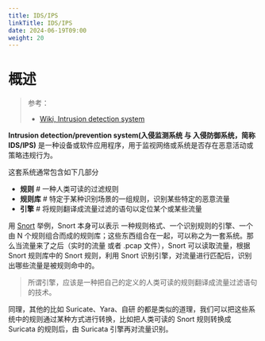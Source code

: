 ```yaml
---
title: IDS/IPS
linkTitle: IDS/IPS
date: 2024-06-19T09:00
weight: 20
---
```


# 概述

> 参考：
>
> - [Wiki, Intrusion detection system](https://en.wikipedia.org/wiki/Intrusion_detection_system)

**Intrusion detection/prevention system(入侵监测系统 与 入侵防御系统，简称 IDS/IPS)** 是一种设备或软件应用程序，用于监视网络或系统是否存在恶意活动或策略违规行为。

这套系统通常包含如下几部分

- **规则** # 一种人类可读的过滤规则
- **规则库** # 特定于某种识别场景的一组规则，识别某些特定的恶意流量
- **引擎** # 将规则翻译成流量过滤的语句以定位某个或某些流量

用 [Snort](/docs/7.信息安全/Security%20software/Snort.md) 举例，Snort 本身可以表示 一种规则格式、一个识别规则的引擎、一个由 N 个规则组合而成的规则库；这些东西组合在一起，可以称之为一套系统。那么当流量来了之后（实时的流量 或者 .pcap 文件），Snort 可以读取流量，根据 Snort 规则库中的 Snort 规则，利用 Snort 识别引擎，对流量进行匹配后，识别出哪些流量是被规则命中的。

> 所谓引擎，应该是一种把自己的定义的人类可读的规则翻译成流量过滤语句的技术。

同理，其他的比如 Suricate、Yara、自研 的都是类似的道理，我们可以把这些系统中的规则通过某种方式进行转换，比如把人类可读的 Snort 规则转换成 Suricata 的规则后，由 Suricata 引擎再对流量识别。

